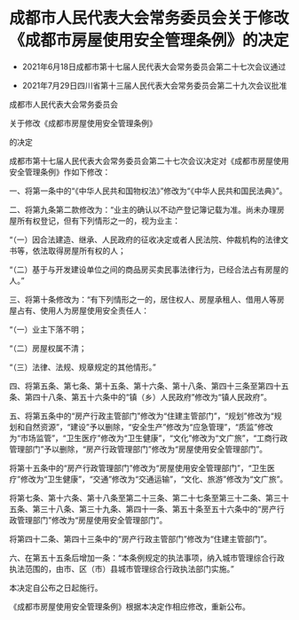 # 成都市人民代表大会常务委员会关于修改《成都市房屋使用安全管理条例》的决定

- 2021年6月18日成都市第十七届人民代表大会常务委员会第二十七次会议通过

- 2021年7月29日四川省第十三届人民代表大会常务委员会第二十九次会议批准

<!-- INFO END -->

成都市人民代表大会常务委员会

关于修改《成都市房屋使用安全管理条例》

的决定

成都市第十七届人民代表大会常务委员会第二十七次会议决定对《成都市房屋使用安全管理条例》作如下修改：

一、将第一条中的“《中华人民共和国物权法》”修改为“《中华人民共和国民法典》”。

二、将第九条第二款修改为：“业主的确认以不动产登记簿记载为准。尚未办理房屋所有权登记，但有下列情形之一的，视为业主：

“（一）因合法建造、继承、人民政府的征收决定或者人民法院、仲裁机构的法律文书等，依法取得房屋所有权的人；

“（二）基于与开发建设单位之间的商品房买卖民事法律行为，已经合法占有房屋的人。”

三、将第十条修改为：“有下列情形之一的，居住权人、房屋承租人、借用人等房屋占有、使用人为房屋使用安全责任人：

“（一）业主下落不明；

“（二）房屋权属不清；

“（三）法律、法规、规章规定的其他情形。”

四、将第五条、第七条、第十五条、第十六条、第十八条、第四十三条至第四十五条、第四十八条、第五十六条中的“镇（乡）人民政府”修改为“镇人民政府”。

五、将第五条中的“房产行政主管部门”修改为“住建主管部门”，“规划”修改为“规划和自然资源”，“建设”予以删除，“安全生产”修改为“应急管理”，“质监”修改为“市场监管”，“卫生医疗”修改为“卫生健康”，“文化”修改为“文广旅”，“工商行政管理部门”予以删除，“房产行政管理部门”修改为“房屋使用安全管理部门”。

将第十五条中的“房产行政管理部门”修改为“房屋使用安全管理部门”，“卫生医疗”修改为“卫生健康”，“交通”修改为“交通运输”，“文化、旅游”修改为“文广旅”。

将第七条、第十六条、第十八条至第二十三条、第二十七条至第三十二条、第三十五条、第三十八条、第三十九条、第四十一条、第五十条至五十六条中的“房产行政管理部门”修改为“房屋使用安全管理部门”。

将第四十二条、第四十三条中的“房产行政主管部门”修改为“住建主管部门”。

六、在第五十五条后增加一条：“本条例规定的执法事项，纳入城市管理综合行政执法范围的，由市、区（市）县城市管理综合行政执法部门实施。”

本决定自公布之日起施行。

《成都市房屋使用安全管理条例》根据本决定作相应修改，重新公布。
